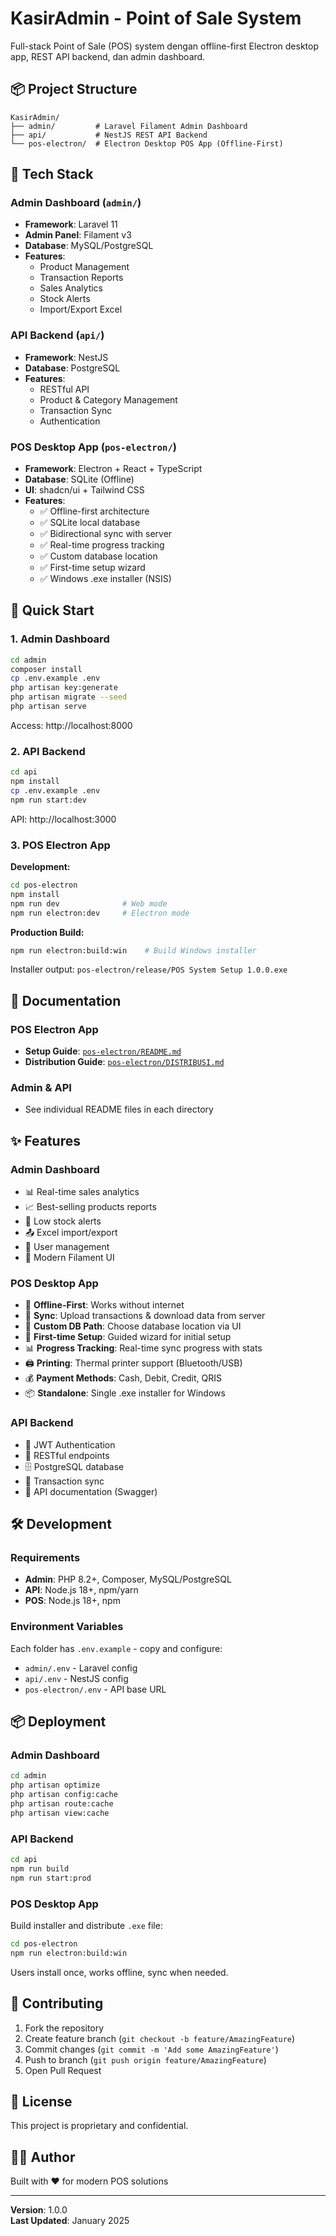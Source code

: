 # KasirAdmin - Point of Sale System

Full-stack Point of Sale (POS) system dengan offline-first Electron desktop app, REST API backend, dan admin dashboard.

## 📦 Project Structure

```
KasirAdmin/
├── admin/         # Laravel Filament Admin Dashboard
├── api/           # NestJS REST API Backend
└── pos-electron/  # Electron Desktop POS App (Offline-First)
```

## 🚀 Tech Stack

### Admin Dashboard (`admin/`)
- **Framework**: Laravel 11
- **Admin Panel**: Filament v3
- **Database**: MySQL/PostgreSQL
- **Features**: 
  - Product Management
  - Transaction Reports
  - Sales Analytics
  - Stock Alerts
  - Import/Export Excel

### API Backend (`api/`)
- **Framework**: NestJS
- **Database**: PostgreSQL
- **Features**:
  - RESTful API
  - Product & Category Management
  - Transaction Sync
  - Authentication

### POS Desktop App (`pos-electron/`)
- **Framework**: Electron + React + TypeScript
- **Database**: SQLite (Offline)
- **UI**: shadcn/ui + Tailwind CSS
- **Features**:
  - ✅ Offline-first architecture
  - ✅ SQLite local database
  - ✅ Bidirectional sync with server
  - ✅ Real-time progress tracking
  - ✅ Custom database location
  - ✅ First-time setup wizard
  - ✅ Windows .exe installer (NSIS)

## 🎯 Quick Start

### 1. Admin Dashboard
```bash
cd admin
composer install
cp .env.example .env
php artisan key:generate
php artisan migrate --seed
php artisan serve
```
Access: http://localhost:8000

### 2. API Backend
```bash
cd api
npm install
cp .env.example .env
npm run start:dev
```
API: http://localhost:3000

### 3. POS Electron App

**Development:**
```bash
cd pos-electron
npm install
npm run dev              # Web mode
npm run electron:dev     # Electron mode
```

**Production Build:**
```bash
npm run electron:build:win    # Build Windows installer
```

Installer output: `pos-electron/release/POS System Setup 1.0.0.exe`

## 📖 Documentation

### POS Electron App
- **Setup Guide**: [`pos-electron/README.md`](pos-electron/README.md)
- **Distribution Guide**: [`pos-electron/DISTRIBUSI.md`](pos-electron/DISTRIBUSI.md)

### Admin & API
- See individual README files in each directory

## ✨ Features

### Admin Dashboard
- 📊 Real-time sales analytics
- 📈 Best-selling products reports
- 🔔 Low stock alerts
- 📤 Excel import/export
- 👥 User management
- 🎨 Modern Filament UI

### POS Desktop App
- 💾 **Offline-First**: Works without internet
- 🔄 **Sync**: Upload transactions & download data from server
- 📁 **Custom DB Path**: Choose database location via UI
- 🚀 **First-time Setup**: Guided wizard for initial setup
- 📊 **Progress Tracking**: Real-time sync progress with stats
- 🖨️ **Printing**: Thermal printer support (Bluetooth/USB)
- 💰 **Payment Methods**: Cash, Debit, Credit, QRIS
- 📦 **Standalone**: Single .exe installer for Windows

### API Backend
- 🔐 JWT Authentication
- 📡 RESTful endpoints
- 🗄️ PostgreSQL database
- 🔄 Transaction sync
- 📝 API documentation (Swagger)

## 🛠️ Development

### Requirements
- **Admin**: PHP 8.2+, Composer, MySQL/PostgreSQL
- **API**: Node.js 18+, npm/yarn
- **POS**: Node.js 18+, npm

### Environment Variables
Each folder has `.env.example` - copy and configure:
- `admin/.env` - Laravel config
- `api/.env` - NestJS config
- `pos-electron/.env` - API base URL

## 📦 Deployment

### Admin Dashboard
```bash
cd admin
php artisan optimize
php artisan config:cache
php artisan route:cache
php artisan view:cache
```

### API Backend
```bash
cd api
npm run build
npm run start:prod
```

### POS Desktop App
Build installer and distribute `.exe` file:
```bash
cd pos-electron
npm run electron:build:win
```

Users install once, works offline, sync when needed.

## 🤝 Contributing

1. Fork the repository
2. Create feature branch (`git checkout -b feature/AmazingFeature`)
3. Commit changes (`git commit -m 'Add some AmazingFeature'`)
4. Push to branch (`git push origin feature/AmazingFeature`)
5. Open Pull Request

## 📝 License

This project is proprietary and confidential.

## 👨‍💻 Author

Built with ❤️ for modern POS solutions

---

**Version**: 1.0.0  
**Last Updated**: January 2025
